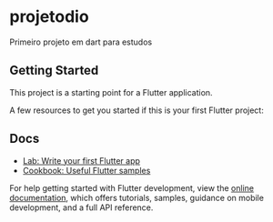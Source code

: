 # projetodio

Primeiro projeto em dart para estudos
## Getting Started

This project is a starting point for a Flutter application.

A few resources to get you started if this is your first Flutter project:

## Docs
- [Lab: Write your first Flutter app](https://docs.flutter.dev/get-started/codelab)
- [Cookbook: Useful Flutter samples](https://docs.flutter.dev/cookbook)

For help getting started with Flutter development, view the
[online documentation](https://docs.flutter.dev/), which offers tutorials,
samples, guidance on mobile development, and a full API reference.
